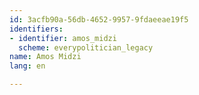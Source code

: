 ```yaml
---
id: 3acfb90a-56db-4652-9957-9fdaeeae19f5
identifiers:
- identifier: amos_midzi
  scheme: everypolitician_legacy
name: Amos Midzi
lang: en

---
```

